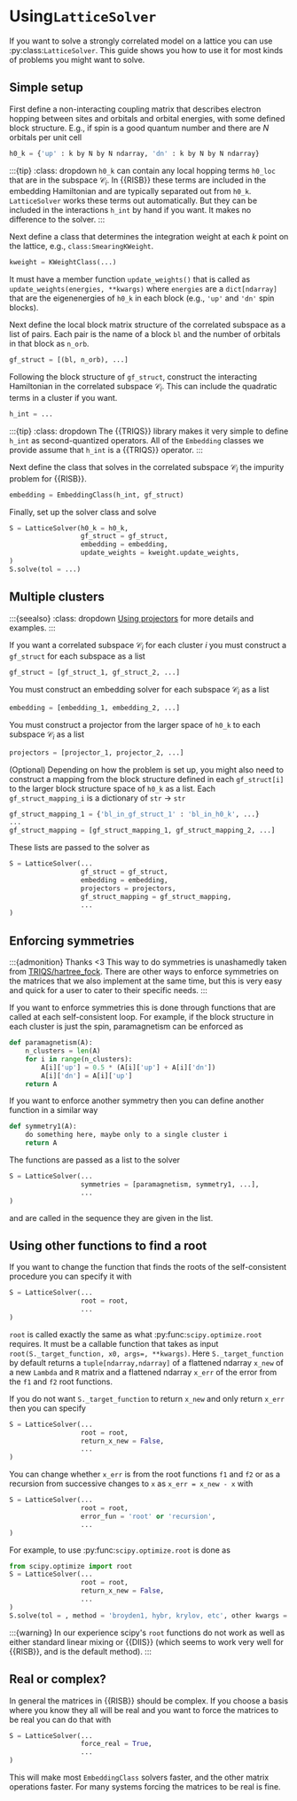 # Using`LatticeSolver`

If you want to solve a strongly correlated model on a lattice you can use 
:py:class:`LatticeSolver`. This guide shows you how to use it for most kinds 
of problems you might want to solve.

## Simple setup

First define a non-interacting coupling matrix that describes electron 
hopping between sites and orbitals and orbital energies, with some defined 
block structure. E.g., if spin is a good quantum number and there are 
$N$ orbitals per unit cell

```python
h0_k = {'up' : k by N by N ndarray, 'dn' : k by N by N ndarray}
```

:::{tip}
:class: dropdown
`h0_k` can contain any local hopping terms `h0_loc` that are in the subspace 
$\mathcal{C}_i$. In {{RISB}} these terms are included in the embedding 
Hamiltonian and are typically separated out from `h0_k`. `LatticeSolver` works 
these terms out automatically. But they can be included in 
the interactions `h_int` by hand if you want. It makes no difference to 
the solver.
:::

Next define a class that determines the integration weight at each $k$ point 
on the lattice, e.g., `class:SmearingKWeight`.

```python
kweight = KWeightClass(...)
```

It must have a member function `update_weights()` that is called as 
`update_weights(energies, **kwargs)` where `energies` are a `dict[ndarray]` 
that are the eigenenergies of `h0_k` in each block (e.g., `'up'` and `'dn'` 
spin blocks).

Next define the local block matrix structure of the correlated subspace 
as a list of pairs. Each pair is the name of a block `bl` and the number of 
orbitals in that block as `n_orb`.

```python
gf_struct = [(bl, n_orb), ...]
```

Following the block structure of `gf_struct`, construct the interacting 
Hamiltonian in the correlated subspace $\mathcal{C}_i$. This can include 
the quadratic terms in a cluster if you want.

```python
h_int = ...
```

:::{tip}
:class: dropdown
The {{TRIQS}} library makes it very simple to define 
`h_int` as second-quantized operators. All of the `Embedding` classes we 
provide assume that `h_int` is a {{TRIQS}} operator.
:::

Next define the class that solves in the correlated subspace $\mathcal{C}_i$ 
the impurity problem for {{RISB}}.

```python
embedding = EmbeddingClass(h_int, gf_struct)
```

Finally, set up the solver class and solve

```python
S = LatticeSolver(h0_k = h0_k,
                  gf_struct = gf_struct,
                  embedding = embedding,
                  update_weights = kweight.update_weights,
)
S.solve(tol = ...)
```

## Multiple clusters

:::{seealso}
:class: dropdown
[Using projectors](../how-to/projectors.md) for more details and examples.
:::

If you want a correlated subspace $\mathcal{C}_i$ for each cluster $i$ you 
must construct a `gf_struct` for each subspace as a list

```python
gf_struct = [gf_struct_1, gf_struct_2, ...]
```

You must construct an embedding solver for each subspace $\mathcal{C}_i$ as 
a list 

```python
embedding = [embedding_1, embedding_2, ...]
```

You must construct a projector from the larger space of `h0_k` to each 
subspace $\mathcal{C}_i$ as a list

```python
projectors = [projector_1, projector_2, ...]
```

(Optional) Depending on how the problem is set up, you might also need to 
construct a mapping from the block structure defined in each `gf_struct[i]` 
to the larger block structure space of `h0_k` as a list. Each 
`gf_struct_mapping_i` is a dictionary of `str` $\rightarrow$ `str`

```python
gf_struct_mapping_1 = {'bl_in_gf_struct_1' : 'bl_in_h0_k', ...}
...
gf_struct_mapping = [gf_struct_mapping_1, gf_struct_mapping_2, ...]
```

These lists are passed to the solver as

```python
S = LatticeSolver(...
                  gf_struct = gf_struct,
                  embedding = embedding,
                  projectors = projectors,
                  gf_struct_mapping = gf_struct_mapping,
                  ...
)
```

## Enforcing symmetries

:::{admonition} Thanks <3
This way to do symmetries is unashamedly taken from 
[TRIQS/hartree_fock](https://triqs.github.io/hartree_fock). There are other 
ways to enforce symmetries on the matrices that we also implement at the 
same time, but this is very easy and quick for a user to cater to their 
specific needs.
:::

If you want to enforce symmetries this is done through functions that are 
called at each self-consistent loop. For example, if the block structure in 
each cluster is just the spin, paramagnetism can be enforced as

```python
def paramagnetism(A):
    n_clusters = len(A)
    for i in range(n_clusters):
        A[i]['up'] = 0.5 * (A[i]['up'] + A[i]['dn'])
        A[i]['dn'] = A[i]['up']
    return A
```

If you want to enforce another symmetry then you can define another 
function in a similar way

```python
def symmetry1(A):
    do something here, maybe only to a single cluster i
    return A
```

The functions are passed as a list to the solver

```python
S = LatticeSolver(...
                  symmetries = [paramagnetism, symmetry1, ...],
                  ...
)
```

and are called in the sequence they are given in the list.

## Using other functions to find a root

If you want to change the function that finds the roots of the 
self-consistent procedure you can specify it with 

```python
S = LatticeSolver(...
                  root = root,
                  ...
)
```

`root` is called exactly the same as what :py:func:`scipy.optimize.root` 
requires. It must be a callable function that takes as input 
`root(S._target_function, x0, args=, **kwargs)`. Here `S._target_function` 
by default returns a `tuple[ndarray,ndarray]` of a flattened ndarray `x_new` 
of a new `Lambda` and `R` matrix and a flattened ndarray `x_err` of the error 
from the `f1` and `f2` root functions. 

If you do not want `S._target_function` to return `x_new` and only return 
`x_err` then you can specify

```python
S = LatticeSolver(...
                  root = root,
                  return_x_new = False,
                  ...
)
```

You can change whether `x_err` is from the root functions `f1` and 
`f2` or as a recursion from successive changes to `x` as 
`x_err = x_new - x` with

```python
S = LatticeSolver(...
                  root = root,
                  error_fun = 'root' or 'recursion',
                  ...
)
```

For example, to use :py:func:`scipy.optimize.root` is done as

```python
from scipy.optimize import root
S = LatticeSolver(...
                  root = root,
                  return_x_new = False,
                  ...
)
S.solve(tol = , method = 'broyden1, hybr, krylov, etc', other kwargs = )
```

:::{warning}
In our experience scipy's `root` functions do not work as well as either 
standard linear mixing or {{DIIS}} (which seems to work very well for 
{{RISB}}, and is the default method).
:::

## Real or complex?

In general the matrices in {{RISB}} should be complex. If you choose a basis 
where you know they all will be real and you want to force the matrices to 
be real you can do that with

```python
S = LatticeSolver(...
                  force_real = True,
                  ...
)
```

This will make most `EmbeddingClass` solvers faster, and the other matrix 
operations faster. For many systems forcing the matrices to be real is fine.